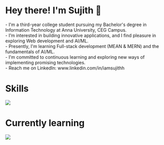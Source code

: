 <h1>Hey there! I'm Sujith 👋</h1>
- I'm a third-year college student pursuing my Bachelor's degree in Information Technology at Anna University, CEG Campus. <br>
- I’m interested in building innovative applications, and I find pleasure in exploring Web development and AI/ML. <br>
- Presently, I'm learning Full-stack development (MEAN & MERN) and the fundamentals of AI/ML. <br>
- I'm committed to continuous learning and exploring new ways of implementing promising technologies. <br>
- Reach me on LinkedIn: www.linkedin.com/in/iamsujithh <br>

<h1>Skills</h1>
<p>
  <a href="https://skillicons.dev">
    <img src="https://skillicons.dev/icons?i=javascript,python,java,typescript,react,angular,postman" />
  </a>
</p>

<h1>Currently learning</h1>
<a href="https://skillicons.dev">
    <img src="https://skillicons.dev/icons?i=express,mongodb,nodejs,spring" />
  </a>

  
<!---
lambdaYouth/lambdaYouth is a ✨ special ✨ repository because its `README.md` (this file) appears on your GitHub profile.
You can click the Preview link to take a look at your changes.
--->
